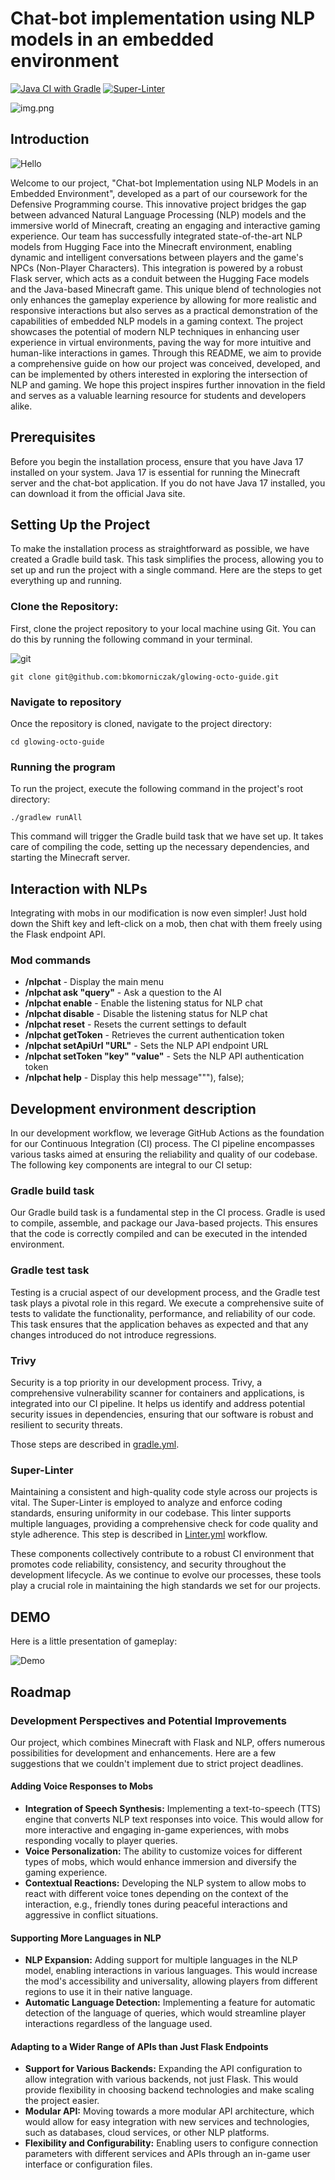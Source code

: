 # Chat-bot implementation using NLP models in an embedded environment
[![Java CI with Gradle](https://github.com/bkomorniczak/glowing-octo-guide/actions/workflows/gradle.yml/badge.svg)](https://github.com/bkomorniczak/glowing-octo-guide/actions/workflows/gradle.yml) [![Super-Linter](https://github.com/bkomorniczak/glowing-octo-guide/actions/workflows/linter.yml/badge.svg)](https://github.com/marketplace/actions/super-linter)

![img.png](img.png)

## Introduction
![Hello](hello.gif)

Welcome to our project, "Chat-bot Implementation using NLP Models in an Embedded Environment", developed as a part of our coursework for the Defensive Programming course. This innovative project bridges the gap between advanced Natural Language Processing (NLP) models and the immersive world of Minecraft, creating an engaging and interactive gaming experience.
Our team has successfully integrated state-of-the-art NLP models from Hugging Face into the Minecraft environment, enabling dynamic and intelligent conversations between players and the game's NPCs (Non-Player Characters). This integration is powered by a robust Flask server, which acts as a conduit between the Hugging Face models and the Java-based Minecraft game.
This unique blend of technologies not only enhances the gameplay experience by allowing for more realistic and responsive interactions but also serves as a practical demonstration of the capabilities of embedded NLP models in a gaming context. 
The project showcases the potential of modern NLP techniques in enhancing user experience in virtual environments, paving the way for more intuitive and human-like interactions in games.
Through this README, we aim to provide a comprehensive guide on how our project was conceived, developed, and can be implemented by others interested in exploring the intersection of NLP and gaming. We hope this project inspires further innovation in the field and serves as a valuable learning resource for students and developers alike.

## Prerequisites
Before you begin the installation process, ensure that you have Java 17 installed on your system. Java 17 is essential for running the Minecraft server and the chat-bot application. If you do not have Java 17 installed, you can download it from the official Java site.
## Setting Up the Project
To make the installation process as straightforward as possible, we have created a Gradle build task. This task simplifies the process, allowing you to set up and run the project with a single command. Here are the steps to get everything up and running.
### Clone the Repository:
First, clone the project repository to your local machine using Git. You can do this by running the following command in your terminal.

![git](git.gif)

`git clone git@github.com:bkomorniczak/glowing-octo-guide.git`
### Navigate to repository
Once the repository is cloned, navigate to the project directory:

`cd glowing-octo-guide`
### Running the program
To run the project, execute the following command in the project's root directory:

`./gradlew runAll`

This command will trigger the Gradle build task that we have set up. It takes care of compiling the code, setting up the necessary dependencies, and starting the Minecraft server.

## Interaction with NLPs
Integrating with mobs in our modification is now even simpler! Just hold down the Shift key and left-click on a mob, then chat with them freely using the Flask endpoint API.
### Mod commands
- **/nlpchat** - Display the main menu
- **/nlpchat ask "query"** - Ask a question to the AI
- **/nlpchat enable** - Enable the listening status for NLP chat
- **/nlpchat disable** - Disable the listening status for NLP chat
- **/nlpchat reset** - Resets the current settings to default
- **/nlpchat getToken** - Retrieves the current authentication token
- **/nlpchat setApiUrl "URL"** - Sets the NLP API endpoint URL
- **/nlpchat setToken "key" "value"** - Sets the NLP API authentication token
- **/nlpchat help** - Display this help message"""), false);
## Development environment description
In our development workflow, we leverage GitHub Actions as the foundation for our Continuous Integration (CI) process. The CI pipeline encompasses various tasks aimed at ensuring the reliability and quality of our codebase. The following key components are integral to our CI setup:
### Gradle build task
Our Gradle build task is a fundamental step in the CI process. Gradle is used to compile, assemble, and package our Java-based projects. This ensures that the code is correctly compiled and can be executed in the intended environment.
### Gradle test task
Testing is a crucial aspect of our development process, and the Gradle test task plays a pivotal role in this regard. We execute a comprehensive suite of tests to validate the functionality, performance, and reliability of our code. This task ensures that the application behaves as expected and that any changes introduced do not introduce regressions.
### Trivy
Security is a top priority in our development process. Trivy, a comprehensive vulnerability scanner for containers and applications, is integrated into our CI pipeline. It helps us identify and address potential security issues in dependencies, ensuring that our software is robust and resilient to security threats.

Those steps are described in [gradle.yml](.github/workflows/gradle.yml).
### Super-Linter
Maintaining a consistent and high-quality code style across our projects is vital. The Super-Linter is employed to analyze and enforce coding standards, ensuring uniformity in our codebase. This linter supports multiple languages, providing a comprehensive check for code quality and style adherence.
This step is described in [Linter.yml](.github/workflows/linter.yml) workflow.

These components collectively contribute to a robust CI environment that promotes code reliability, consistency, and security throughout the development lifecycle. As we continue to evolve our processes, these tools play a crucial role in maintaining the high standards we set for our projects.

## DEMO
Here is a little presentation of gameplay:

![Demo](Demo.gif)

## Roadmap

### Development Perspectives and Potential Improvements

Our project, which combines Minecraft with Flask and NLP, offers numerous possibilities for development and enhancements. 
Here are a few suggestions that we couldn't implement due to strict project deadlines.
#### Adding Voice Responses to Mobs
- **Integration of Speech Synthesis:** Implementing a text-to-speech (TTS) engine that converts NLP text responses into voice. 
This would allow for more interactive and engaging in-game experiences, with mobs responding vocally to player queries.
- **Voice Personalization:** The ability to customize voices for different types of mobs, which would enhance immersion and diversify the gaming experience.
- **Contextual Reactions:** Developing the NLP system to allow mobs to react with different voice tones depending on the context of the interaction,
e.g., friendly tones during peaceful interactions and aggressive in conflict situations.
#### Supporting More Languages in NLP
- **NLP Expansion:** Adding support for multiple languages in the NLP model, enabling interactions in various languages. 
This would increase the mod's accessibility and universality, allowing players from different regions to use it in their native language.
- **Automatic Language Detection:** Implementing a feature for automatic detection of the language of queries, which would streamline player interactions regardless of the language used.
#### Adapting to a Wider Range of APIs than Just Flask Endpoints
- **Support for Various Backends:** Expanding the API configuration to allow integration with various backends, not just Flask. This would provide flexibility in choosing backend technologies and make scaling the project easier.
- **Modular API:** Moving towards a more modular API architecture, which would allow for easy integration with new services and technologies, such as databases, cloud services, or other NLP platforms.
- **Flexibility and Configurability:** Enabling users to configure connection parameters with different services and APIs through an in-game user interface or configuration files.



